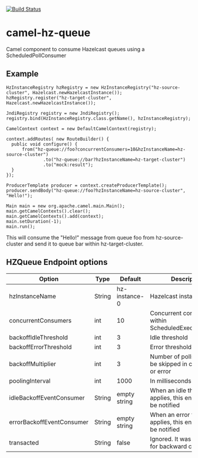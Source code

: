 [![Build Status](https://travis-ci.org/rodolfodpk/camel-hz-queue.svg?branch=master)](https://travis-ci.org/rodolfodpk/camel-hz-queue)

# camel-hz-queue

Camel component to consume Hazelcast queues using a ScheduledPollConsumer

## Example

```
HzInstanceRegistry hzRegistry = new HzInstanceRegistry("hz-source-cluster", Hazelcast.newHazelcastInstance());
hzRegistry.register("hz-target-cluster", Hazelcast.newHazelcastInstance());

JndiRegistry registry = new JndiRegistry();
registry.bind(HzInstanceRegistry.class.getName(), hzInstanceRegistry);

CamelContext context = new DefaultCamelContext(registry);

context.addRoutes( new RouteBuilder() {
  public void configure() {
      from("hz-queue://foo?concurrentConsumers=10&hzInstanceName=hz-source-cluster")
              .to("hz-queue://bar?hzInstanceName=hz-target-cluster")
              .to("mock:result");
  }
});

ProducerTemplate producer = context.createProducerTemplate();
producer.sendBody("hz-queue://foo?hzInstanceName=hz-source-cluster", "Hello!"); 

Main main = new org.apache.camel.main.Main();
main.getCamelContexts().clear();
main.getCamelContexts().add(context);
main.setDuration(-1);
main.run();
```

This will consume the "Hello!" message from queue foo from hz-source-cluster and send it to queue bar within hz-target-cluster.

## HZQueue Endpoint options

Option                     | Type     | Default       | Description
---------------------------|----------|---------------|------------
hzInstanceName             | String   | hz-instance-0 | Hazelcast instance             
concurrentConsumers        | int      | 10            | Concurrent consumers within ScheduledExecutorService
backoffIdleThreshold       | int      | 3             | Idle threshold
backoffErrorThreshold      | int      | 3             | Error threshold
backoffMultiplier          | int      | 3             | Number of polls that will be skipped in case of idle or error
poolingInterval            | int      | 1000          | In milliseconds
idleBackoffEventConsumer   | String   | empty string  | When an idle threshold applies, this endpoint will be notified
errorBackoffEventConsumer  | String   | empty string  | When an error threshold applies, this endpoint will be notified
transacted                 | String   | false         | Ignored. It was added just for backward compatibility

